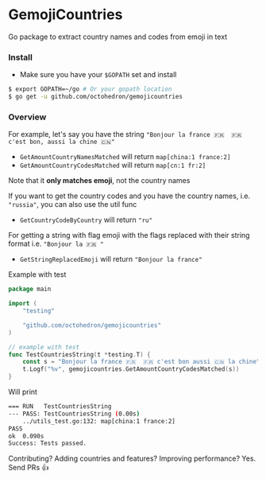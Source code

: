 # GemojiCountries

Go package to extract country names and codes from emoji in text


### Install

+ Make sure you have your `$GOPATH` set and install

```bash
$ export GOPATH=~/go # Or your gopath location
$ go get -u github.com/octohedron/gemojicountries
```

### Overview
For example, let's say you have the string `"Bonjour la france 🇫🇷  🇫🇷 c'est bon, aussi la chine 🇨🇳"`

+ `GetAmountCountryNamesMatched` will return `map[china:1 france:2]`
+ `GetAmountCountryCodesMatched` will return `map[cn:1 fr:2]`

Note that it **only matches emoji**, not the country names

If you want to get the country codes and you have the country names, i.e. `"russia"`, you can also use the util func

+ `GetCountryCodeByCountry` will return `"ru"`

For getting a string with flag emoji with the flags replaced with their string format i.e. `"Bonjour la 🇫🇷 "`

+ `GetStringReplacedEmoji` will return `"Bonjour la france"`

Example with test

```go
package main

import (
	"testing"

	"github.com/octohedron/gemojicountries"
)

// example with test
func TestCountriesString(t *testing.T) {
	const s = "Bonjour la france 🇫🇷  🇫🇷 c'est bon aussi 🇨🇳 la chine"
	t.Logf("%v", gemojicountries.GetAmountCountryCodesMatched(s))
}
```

Will print

```bash
=== RUN   TestCountriesString
--- PASS: TestCountriesString (0.00s)
	../utils_test.go:132: map[china:1 france:2]
PASS
ok 	0.090s
Success: Tests passed.
```

Contributing? Adding countries and features? Improving performance? Yes. Send PRs 👍
